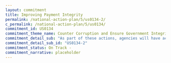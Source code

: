 ```yaml
---
layout: commitment
title: Improving Payment Integrity
permalink: /national-action-plan/5/us0134-2/
c_permalink: /national-action-plan/5/us0134/
commitment_id: US0134
commitment_theme_name: Counter Corruption and Ensure Government Integrity and Accountability to the Public
commitment_detail_sub: "As part of these actions, agencies will have access to new toolkits, training materials, and additional support for the Federal workforce."
commitment_detail_sub_id: "US0134-2"
commitment_status: On Track -
commitment_narrative: placeholder
---
```


